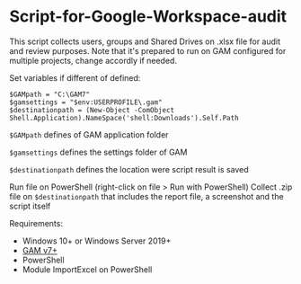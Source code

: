 # Script-for-Google-Workspace-audit

This script collects users, groups and Shared Drives on .xlsx file for audit and review purposes. Note that it's prepared to run on GAM configured for multiple projects, change accordly if needed.

Set variables if different of defined:
```
$GAMpath = "C:\GAM7"
$gamsettings = "$env:USERPROFILE\.gam"
$destinationpath = (New-Object -ComObject Shell.Application).NameSpace('shell:Downloads').Self.Path
```

`$GAMpath` defines of GAM application folder

`$gamsettings` defines the settings folder of GAM

`$destinationpath` defines the location were script result is saved

Run file on PowerShell (right-click on file > Run with PowerShell)
Collect .zip file on `$destinationpath` that includes the report file, a screenshot and the script itself

Requirements:
* Windows 10+ or Windows Server 2019+
* [GAM v7+](https://github.com/GAM-team/GAM/)
* PowerShell
* Module ImportExcel on PowerShell
